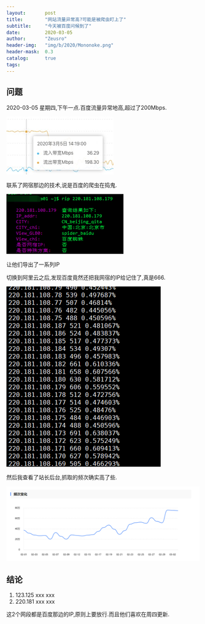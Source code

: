 ```yaml
---
layout:       post
title:        "网站流量异常高?可能是被爬虫盯上了"
subtitle:     "今天被百度问候到了"
date:         2020-03-05
author:       "Zeusro"
header-img:   "img/b/2020/Mononoke.png"
header-mask:  0.3
catalog:      true
tags:
---
```


## 问题

2020-03-05 星期四,下午一点.百度流量异常地高,超过了200Mbps.

![](/img/in-post/baidu/cloudmonitor.jpg)

联系了网宿那边的技术,说是百度的爬虫在捣鬼.

![](/img/in-post/baidu/rip.png)

让他们导出了一系列IP

切换到阿里云之后,发现百度竟然还把我网宿的IP给记住了,真是666.

![](/img/in-post/baidu/17B782EA19C50DCFD14A4493ABEF6E5A.png)

然后我查看了站长后台,抓取的频次确实高了些.

![](/img/in-post/baidu/baidu-spider.png)

## 结论

1. 123.125 xxx xxx
1. 220.181 xxx xxx

这2个网段都是百度那边的IP,原则上要放行.而且他们喜欢在周四更新.